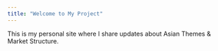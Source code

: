 ```yaml
---
title: "Welcome to My Project"
---
```


This is my personal site where I share updates about Asian Themes & Market Structure.
